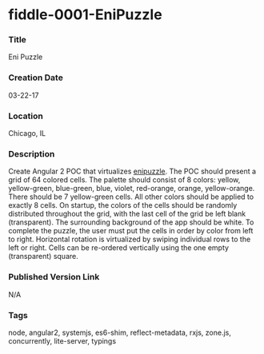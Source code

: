 fiddle-0001-EniPuzzle
======


### Title

Eni Puzzle


### Creation Date

03-22-17


### Location

Chicago, IL


### Description

Create Angular 2 POC that virtualizes [enipuzzle](http://www.enipuzzles.com/).   The POC should present a grid of 64 colored cells.  The palette should consist of 8 colors: yellow, yellow-green, blue-green, blue, violet, red-orange, orange, yellow-orange.   There should be 7 yellow-green cells.  All other colors should be applied to exactly  8 cells.  On startup, the colors of the cells should be randomly distributed throughout the grid, with the last cell of the grid be left blank (transparent).  The surrounding background of the app should be white.  To complete the puzzle, the user must put the cells in order by color from left to right.   Horizontal rotation is virtualized by swiping individual rows to the left or right.   Cells can be re-ordered vertically using the one empty (transparent) square.


### Published Version Link

N/A


### Tags

node, angular2, systemjs, es6-shim, reflect-metadata, rxjs, zone.js, concurrently, lite-server, typings
